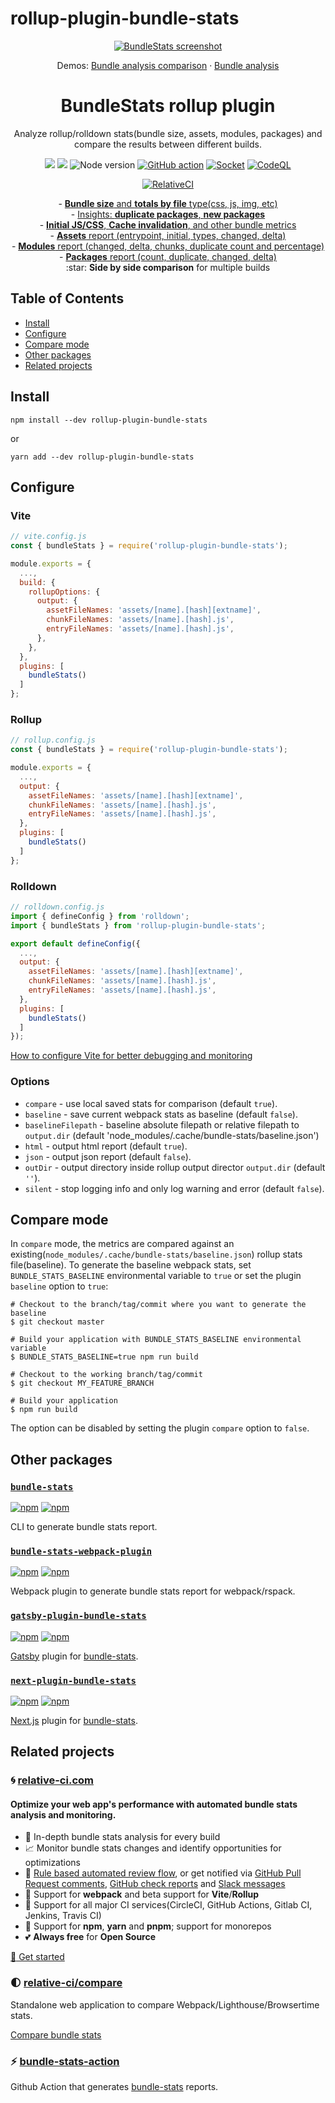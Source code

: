 # rollup-plugin-bundle-stats

<p align="center">
  <a href="https://relative-ci.com/bundle-analyzer/bundle-stats/demo/bundle-analysis-comparison" target="_blank"><img alt="BundleStats screenshot" src="https://raw.githubusercontent.com/relative-ci/bundle-stats/master/bundle-stats.gif"/></a>
</p>
<p align="center">
  Demos:
  <a href="https://relative-ci.com/bundle-analyzer/bundle-stats/demo/bundle-analysis-comparison" target="_blank">Bundle analysis comparison</a> ·
  <a href="https://relative-ci.com/bundle-analyzer/bundle-stats/demo/bundle-analysis" target="_blank">Bundle analysis</a>
</p>
<h1 align="center">BundleStats rollup plugin</h1>
<p align="center">
  Analyze rollup/rolldown stats(bundle size, assets, modules, packages) and compare the results between different builds.
</p>
<p align="center">
  <a href="https://www.npmjs.com/package/rollup-plugin-bundle-stats"><img src="https://img.shields.io/npm/v/rollup-plugin-bundle-stats.svg" /></a>
  <a href="https://www.npmjs.com/package/rollup-plugin-bundle-stats"><img src="https://img.shields.io/npm/dm/rollup-plugin-bundle-stats.svg" /></a>
  <img src="https://img.shields.io/node/v/rollup-plugin-bundle-stats.svg" alt="Node version" />
  <a href="https://github.com/relative-ci/bundle-stats/actions/workflows/ci.yml"><img alt="GitHub action" src="https://github.com/relative-ci/bundle-stats/actions/workflows/ci.yml/badge.svg" /></a>
  <a href="https://socket.dev/npm/package/rollup-plugin-bundle-stats/overview"><img alt="Socket" src="https://socket.dev/api/badge/npm/package/rollup-plugin-bundle-stats" /></a>
  <a href="https://github.com/relative-ci/bundle-stats/actions/workflows/codeql.yml"><img alt="CodeQL" src="https://github.com/relative-ci/bundle-stats/actions/workflows/codeql.yml/badge.svg"/></a>
</p>
<p align="center">
  <a href="https://app.relative-ci.com/projects/V1bXuieJbYttHCS75L8G"><img src="https://badges.relative-ci.com/badges/V1bXuieJbYttHCS75L8G?branch=master" alt="RelativeCI"></a>
</p>
<p align="center">
- <a href="https://relative-ci.com/bundle-analyzer/bundle-stats/demo/bundle-analysis-comparison#/"><strong>Bundle size</strong> and <strong>totals by file</strong> type(css, js, img, etc)</a><br />
- <a href="https://relative-ci.com/bundle-analyzer/bundle-stats/demo/bundle-analysis-comparison#/">Insights: <strong>duplicate packages</strong>, <strong>new packages</strong></a><br />
- <a href="https://relative-ci.com/bundle-analyzer/bundle-stats/demo/bundle-analysis-comparison#/"><strong>Initial JS/CSS</strong>, <strong>Cache invalidation</strong>, and other bundle metrics</a><br />
- <a href="https://relative-ci.com/bundle-analyzer/bundle-stats/demo/bundle-analysis-comparison#/assets"><strong>Assets</strong> report (entrypoint, initial, types, changed, delta)</a><br />
- <a href="https://relative-ci.com/bundle-analyzer/bundle-stats/demo/bundle-analysis-comparison#/modules"><strong>Modules</strong> report (changed, delta, chunks, duplicate count and percentage)</a><br />
- <a href="https://relative-ci.com/bundle-analyzer/bundle-stats/demo/bundle-analysis-comparison#/packages"><strong>Packages</strong> report (count, duplicate, changed, delta)</a><br />
:star: <strong>Side by side comparison</strong> for multiple builds
</p>

## Table of Contents
- [Install](#install)
- [Configure](#configure)
- [Compare mode](#compare-mode)
- [Other packages](#other-packages)
- [Related projects](#related-projects)

## Install

```shell
npm install --dev rollup-plugin-bundle-stats
```

or

```shell
yarn add --dev rollup-plugin-bundle-stats
```

## Configure

### Vite
```js
// vite.config.js
const { bundleStats } = require('rollup-plugin-bundle-stats');

module.exports = {
  ...,
  build: {
    rollupOptions: {
      output: {
        assetFileNames: 'assets/[name].[hash][extname]',
        chunkFileNames: 'assets/[name].[hash].js',
        entryFileNames: 'assets/[name].[hash].js',
      },
    },
  },
  plugins: [
    bundleStats()
  ]
};
```

### Rollup
```js
// rollup.config.js
const { bundleStats } = require('rollup-plugin-bundle-stats');

module.exports = {
  ...,
  output: {
    assetFileNames: 'assets/[name].[hash][extname]',
    chunkFileNames: 'assets/[name].[hash].js',
    entryFileNames: 'assets/[name].[hash].js',
  },
  plugins: [
    bundleStats()
  ]
};
```

### Rolldown

```js
// rolldown.config.js
import { defineConfig } from 'rolldown';
import { bundleStats } from 'rollup-plugin-bundle-stats';

export default defineConfig({
  ...,
  output: {
    assetFileNames: 'assets/[name].[hash][extname]',
    chunkFileNames: 'assets/[name].[hash].js',
    entryFileNames: 'assets/[name].[hash].js',
  },
  plugins: [
    bundleStats()
  ]
});
```


[How to configure Vite for better debugging and monitoring](https://relative-ci.com/documentation/guides/vite-config)

### Options

- `compare` - use local saved stats for comparison (default `true`).
- `baseline` - save current webpack stats as baseline (default `false`).
- `baselineFilepath` - baseline absolute filepath or relative filepath to `output.dir` (default 'node_modules/.cache/bundle-stats/baseline.json')
- `html` - output html report (default `true`).
- `json` - output json report (default `false`).
- `outDir` - output directory inside rollup output director `output.dir` (default `''`).
- `silent` - stop logging info and only log warning and error (default `false`).

## Compare mode

In `compare` mode, the metrics are compared against an existing(`node_modules/.cache/bundle-stats/baseline.json`) rollup stats file(baseline). To generate the baseline webpack stats, set `BUNDLE_STATS_BASELINE` environmental variable to `true` or set the plugin `baseline` option to `true`:

```shell
# Checkout to the branch/tag/commit where you want to generate the baseline
$ git checkout master

# Build your application with BUNDLE_STATS_BASELINE environmental variable
$ BUNDLE_STATS_BASELINE=true npm run build

# Checkout to the working branch/tag/commit
$ git checkout MY_FEATURE_BRANCH

# Build your application
$ npm run build
```

The option can be disabled by setting the plugin `compare` option to `false`.

## Other packages

### [`bundle-stats`](https://github.com/relative-ci/bundle-stats/tree/master/packages/cli)

[![npm](https://img.shields.io/npm/v/bundle-stats)](https://www.npmjs.com/package/bundle-stats) [![npm](https://img.shields.io/npm/dm/bundle-stats)](https://www.npmjs.com/package/bundle-stats)

CLI to generate bundle stats report.

### [`bundle-stats-webpack-plugin`](https://github.com/relative-ci/bundle-stats/tree/master/packages/webpack-plugin)

[![npm](https://img.shields.io/npm/v/bundle-stats-webpack-plugin)](https://www.npmjs.com/package/bundle-stats-webpack-plugin) [![npm](https://img.shields.io/npm/dm/bundle-stats-webpack-plugin)](https://www.npmjs.com/package/bundle-stats-webpack-plugin)

Webpack plugin to generate bundle stats report for webpack/rspack.

### [`gatsby-plugin-bundle-stats`](https://github.com/relative-ci/bundle-stats/tree/master/packages/gatsby-plugin)

[![npm](https://img.shields.io/npm/v/gatsby-plugin-bundle-stats)](https://www.npmjs.com/package/gatsby-plugin-bundle-stats) [![npm](https://img.shields.io/npm/dm/gatsby-plugin-bundle-stats)](https://www.npmjs.com/package/gatsby-plugin-bundle-stats)

[Gatsby](https://www.gatsbyjs.org) plugin for [bundle-stats](https://github.com/relative-ci/bundle-stats/tree/master/packages/webpack-plugin).

### [`next-plugin-bundle-stats`](https://github.com/relative-ci/bundle-stats/tree/master/packages/next-plugin)

[![npm](https://img.shields.io/npm/v/next-plugin-bundle-stats)](https://www.npmjs.com/package/next-plugin-bundle-stats) [![npm](https://img.shields.io/npm/dm/next-plugin-bundle-stats)](https://www.npmjs.com/package/next-plugin-bundle-stats)

[Next.js](https://nextjs.org) plugin for [bundle-stats](https://github.com/relative-ci/bundle-stats/tree/master/packages/webpack-plugin).

## Related projects

### :cyclone: [relative-ci.com](https://relative-ci.com?utm_medium=rollup-plugin-bundle-stats)

#### Optimize your web app's performance with automated bundle stats analysis and monitoring.

- :crystal_ball: In-depth bundle stats analysis for every build
- :chart_with_upwards_trend: Monitor bundle stats changes and identify opportunities for optimizations
- :bell: [Rule based automated review flow](https://relative-ci.com/documentation/setup/configure/integrations/github-commit-status-review?utm_medium=rollup-plugin-bundle-stats), or get notified via [GitHub Pull Request comments](https://relative-ci.com/documentation/setup/configure/integrations/github-pull-request-comment?utm_medium=rollup-plugin-bundle-stats), [GitHub check reports](https://relative-ci.com/documentation/setup/configure/integrations/github-check-report?utm_medium=rollup-plugin-bundle-stats) and [Slack messages](https://relative-ci.com/documentation/setup/configure/integrations/slack-notification?utm_medium=rollup-plugin-bundle-stats)
- :wrench: Support for **webpack** and beta support for **Vite**/**Rollup**
- :hammer: Support for all major CI services(CircleCI, GitHub Actions, Gitlab CI, Jenkins, Travis CI)
- :nut_and_bolt: Support for **npm**, **yarn** and **pnpm**; support for monorepos
- :two_hearts: **Always free** for **Open Source**

[:rocket: Get started](https://relative-ci.com?utm_medium=rollup-plugin-bundle-stats)

### :first_quarter_moon: [relative-ci/compare](https://compare.relative-ci.com)

Standalone web application to compare Webpack/Lighthouse/Browsertime stats.

[Compare bundle stats](https://compare.relative-ci.com)

### :zap: [bundle-stats-action](https://github.com/vio/bundle-stats-action)

Github Action that generates [bundle-stats](https://github.com/relative-ci/bundle-stats) reports.

